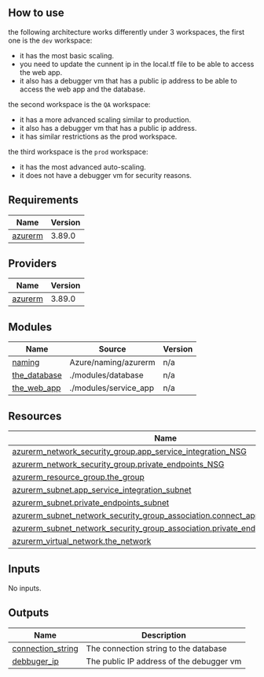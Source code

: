 <!-- BEGIN_TF_DOCS -->
## How to use

the following architecture works differently under 3 workspaces, the first one is the `dev` workspace:

- it has the most basic scaling.
- you need to update the cunnent ip in the local.tf file to be able to access the web app.
- it also has a debugger vm that has a public ip address to be able to access the web app and the database.

the second workspace is the `QA` workspace:

- it has a more advanced scaling similar to production.
- it also has a debugger vm that has a public ip address.
- it has similar restrictions as the prod workspace.

the third workspace is the `prod` workspace:

- it has the most advanced auto-scaling.
- it does not have a debugger vm for security reasons.

## Requirements

| Name | Version |
|------|---------|
| <a name="requirement_azurerm"></a> [azurerm](#requirement\_azurerm) | 3.89.0 |

## Providers

| Name | Version |
|------|---------|
| <a name="provider_azurerm"></a> [azurerm](#provider\_azurerm) | 3.89.0 |

## Modules

| Name | Source | Version |
|------|--------|---------|
| <a name="module_naming"></a> [naming](#module\_naming) | Azure/naming/azurerm | n/a |
| <a name="module_the_database"></a> [the\_database](#module\_the\_database) | ./modules/database | n/a |
| <a name="module_the_web_app"></a> [the\_web\_app](#module\_the\_web\_app) | ./modules/service_app | n/a |

## Resources

| Name | Type |
|------|------|
| [azurerm_network_security_group.app_service_integration_NSG](https://registry.terraform.io/providers/hashicorp/azurerm/3.89.0/docs/resources/network_security_group) | resource |
| [azurerm_network_security_group.private_endpoints_NSG](https://registry.terraform.io/providers/hashicorp/azurerm/3.89.0/docs/resources/network_security_group) | resource |
| [azurerm_resource_group.the_group](https://registry.terraform.io/providers/hashicorp/azurerm/3.89.0/docs/resources/resource_group) | resource |
| [azurerm_subnet.app_service_integration_subnet](https://registry.terraform.io/providers/hashicorp/azurerm/3.89.0/docs/resources/subnet) | resource |
| [azurerm_subnet.private_endpoints_subnet](https://registry.terraform.io/providers/hashicorp/azurerm/3.89.0/docs/resources/subnet) | resource |
| [azurerm_subnet_network_security_group_association.connect_app_service_to_nsg](https://registry.terraform.io/providers/hashicorp/azurerm/3.89.0/docs/resources/subnet_network_security_group_association) | resource |
| [azurerm_subnet_network_security_group_association.private_endpoints_to_nsg](https://registry.terraform.io/providers/hashicorp/azurerm/3.89.0/docs/resources/subnet_network_security_group_association) | resource |
| [azurerm_virtual_network.the_network](https://registry.terraform.io/providers/hashicorp/azurerm/3.89.0/docs/resources/virtual_network) | resource |

## Inputs

No inputs.

## Outputs

| Name | Description |
|------|-------------|
| <a name="output_connection_string"></a> [connection\_string](#output\_connection\_string) | The connection string to the database |
| <a name="output_debbuger_ip"></a> [debbuger\_ip](#output\_debbuger\_ip) | The public IP address of the debugger vm |
<!-- END_TF_DOCS -->